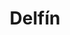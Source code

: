 ---
title: Delfín
date: 
draft: false

# descripcion
description : Delfín

materials: Plata 925

color: Plateado

dimensions: 1,5cm x 2cm

code: 02-14-0198

type: "Dijes"

categories: []

price: $2.480,00

price_eftvo: $2.105,00

# Images
# first image will be shown in the product page
images:
  # - image: "images/path_to_image"
  # La ubicacion de las imagenes es imagenes/Dijes/Dijes.Plata/02-14-0198-delfin
  - image: "./images/dijes/plata/02-14-0198-delfin.JPG"
---